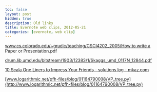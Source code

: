 ```yaml
---
toc: false
layout: post
hidden: true
description: Old links
title: Evernote web clips, 2012-05-21
categories: [evernote, web clip]
---
```


[www.cs.colorado.edu/~grudic/teaching/CSCI4202_2005/How to write a Paper or Presentation.pdf](http://www.cs.colorado.edu/~grudic/teaching/CSCI4202_2005/How%20to%20write%20a%20Paper%20or%20Presentation.pdf)

[drum.lib.umd.edu/bitstream/1903/12383/1/Skaggs_umd_0117N_12844.pdf](http://drum.lib.umd.edu/bitstream/1903/12383/1/Skaggs_umd_0117N_12844.pdf)

[10 Scala One Liners to Impress Your Friends - solutions log - mkaz.com](http://mkaz.com/solog/scala/10-scala-one-liners-to-impress-your-friends.html/)

[www.logarithmic.net/pfh-files/blog/01164790008/VP_tree.py](http://www.logarithmic.net/pfh-files/blog/01164790008/VP_tree.py)

